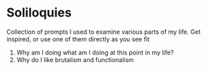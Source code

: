 # Soliloquies

Collection of prompts I used to examine various parts of my life.
Get inspired, or use one of them directly as you see fit

1. Why am I doing what am I doing at this point in my life?
2. Why do I like brutalism and functionalism
